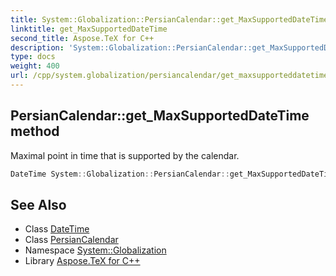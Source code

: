 ```yaml
---
title: System::Globalization::PersianCalendar::get_MaxSupportedDateTime method
linktitle: get_MaxSupportedDateTime
second_title: Aspose.TeX for C++
description: 'System::Globalization::PersianCalendar::get_MaxSupportedDateTime method. Maximal point in time that is supported by the calendar in C++.'
type: docs
weight: 400
url: /cpp/system.globalization/persiancalendar/get_maxsupporteddatetime/
---
```

## PersianCalendar::get_MaxSupportedDateTime method


Maximal point in time that is supported by the calendar.

```cpp
DateTime System::Globalization::PersianCalendar::get_MaxSupportedDateTime() const override
```

## See Also

* Class [DateTime](../../../system/datetime/)
* Class [PersianCalendar](../)
* Namespace [System::Globalization](../../)
* Library [Aspose.TeX for C++](../../../)
